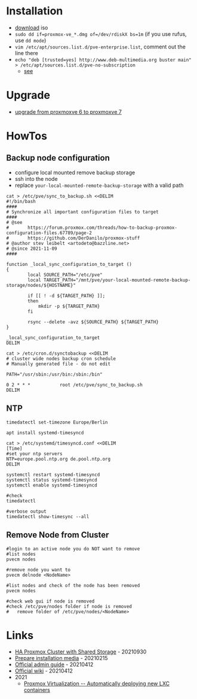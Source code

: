 # Installation

* [download](https://www.proxmox.com/en/downloads/category/iso-images-pve) iso
* `sudo dd if=proxmox-ve_*.dmg of=/dev/rdiskX bs=1m` (if you use rufus, use `dd mode`)
* `vim /etc/apt/sources.list.d/pve-enterprise.list`, comment out the line there
* `echo "deb [trusted=yes] http://www.deb-multimedia.org buster main" > /etc/apt/sources.list.d/pve-no-subscription`
    * [see](https://www.svennd.be/proxmox-ve-5-0-fix-updates-upgrades/)

# Upgrade

* [upgrade from proxmoxve 6 to proxmoxve 7](https://pve.proxmox.com/wiki/Upgrade_from_6.x_to_7.0)

# HowTos

## Backup node configuration

* configure local mounted remove backup storage
* ssh into the node
* replace `your-local-mounted-remote-backup-storage` with a valid path

```
cat > /etc/pve/sync_to_backup.sh <<DELIM
#!/bin/bash
####
# Synchronize all important configuration files to target
####
# @see
#       https://forum.proxmox.com/threads/how-to-backup-proxmox-configuration-files.67789/page-2
#       https://github.com/DerDanilo/proxmox-stuff
# @author stev leibelt <artodeto@bazzline.net>
# @since 2021-11-09
####

function _local_sync_configuration_to_target ()
{
        local SOURCE_PATH="/etc/pve"
        local TARGET_PATH="/mnt/pve/your-local-mounted-remote-backup-storage/nodes/${HOSTNAME}"

        if [[ ! -d ${TARGET_PATH} ]];
        then
            mkdir -p ${TARGET_PATH}
        fi

        rsync --delete -avz ${SOURCE_PATH} ${TARGET_PATH}
}

_local_sync_configuration_to_target
DELIM

cat > /etc/cron.d/synctobackup <<DELIM
# cluster wide nodes backup cron schedule
# Manually generated file - do not edit

PATH="/usr/sbin:/usr/bin:/sbin:/bin"

0 2 * * *           root /etc/pve/sync_to_backup.sh
DELIM
```

## NTP

```
timedatectl set-timezone Europe/Berlin

apt install systemd-timesyncd

cat > /etc/systemd/timesyncd.conf <<DELIM
[Time]
#set your ntp servers
NTP=europe.pool.ntp.org de.pool.ntp.org
DELIM

systemctl restart systemd-timesyncd
systemctl status systemd-timesyncd
systemctl enable systemd-timesyncd

#check
timedatectl

#verbose output
timedatectl show-timesync --all
```

## Remove Node from Cluster

```
#login to an active node you do NOT want to remove
#list nodes
pvecm nodes

#remove node you want to
pvecm delnode <NodeName>

#list nodes and check of the node has been removed
pvecm nodes

#check web gui if node is removed
#check /etc/pve/nodes folder if node is removed
#   remove folder of /etc/pve/nodes/<NodeName>
```

# Links

* [HA Proxmox Cluster with Shared Storage](https://networkingdream.com/server/ha-proxmox-cluster-with-shared-storage/) - 20210930
* [Prepare installation media](https://pve.proxmox.com/wiki/Prepare_Installation_Media) - 20210215
* [Official admin guide](https://pve.proxmox.com/pve-docs/pve-admin-guide.html) - 20210412
* [Official wiki](https://pve.proxmox.com/wiki/Main_Page) - 20210412
* 2021
    * [Proxmox Virtualization -- Automatically deploying new LXC containers](https://blog.nashcom.de/nashcomblog.nsf/dx/proxmox-virtualization-automatically-deploying-new-lxc-containers.htm)
